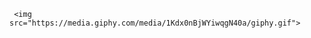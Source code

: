 <p align="center">

     <img src="https://media.giphy.com/media/1Kdx0nBjWYiwqgN40a/giphy.gif">
</p>

